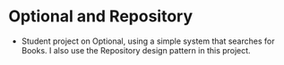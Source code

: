 # Optional and Repository

- Student project on Optional, using a simple system that searches for Books. I also use the Repository design pattern in this project. 
